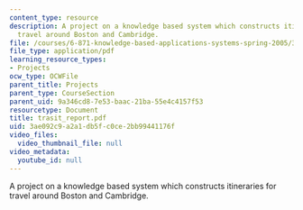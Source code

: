 ```yaml
---
content_type: resource
description: A project on a knowledge based system which constructs itineraries for
  travel around Boston and Cambridge.
file: /courses/6-871-knowledge-based-applications-systems-spring-2005/3ae092c9a2a1db5fc0ce2bb99441176f_trasit_report.pdf
file_type: application/pdf
learning_resource_types:
- Projects
ocw_type: OCWFile
parent_title: Projects
parent_type: CourseSection
parent_uid: 9a346cd8-7e53-baac-21ba-55e4c4157f53
resourcetype: Document
title: trasit_report.pdf
uid: 3ae092c9-a2a1-db5f-c0ce-2bb99441176f
video_files:
  video_thumbnail_file: null
video_metadata:
  youtube_id: null
---
```

A project on a knowledge based system which constructs itineraries for travel around Boston and Cambridge.

